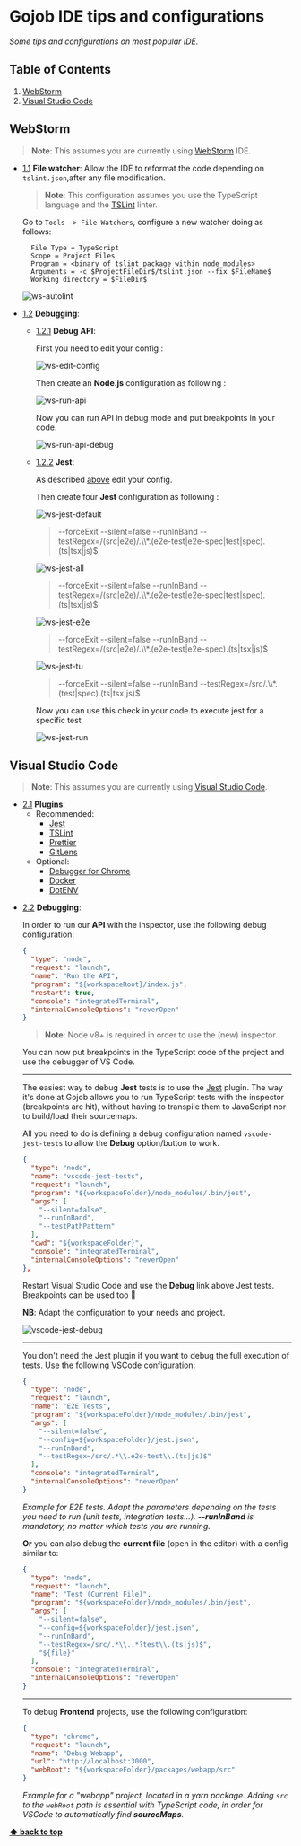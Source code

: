 # Gojob IDE tips and configurations

_Some tips and configurations on most popular IDE._

## Table of Contents

1. [WebStorm](#webstorm)
2. [Visual Studio Code](#visual-studio-code)

## WebStorm

> **Note**: This assumes you are currently using [WebStorm](https://www.jetbrains.com/webstorm/) IDE.

<a name="webstorm--file-watcher"></a><a name="1.1"></a>

- [1.1](#webstorm--file-watcher) **File watcher**: Allow the IDE to reformat the code depending on `tslint.json`,after any file modification.

  > **Note**: This configuration assumes you use the TypeScript language and the [TSLint](https://palantir.github.io/tslint/) linter.

  Go to `Tools -> File Watchers`, configure a new watcher doing as follows:

  ```text
    File Type = TypeScript
    Scope = Project Files
    Program = <binary of tslint package within node_modules>
    Arguments = -c $ProjectFileDir$/tslint.json --fix $FileName$
    Working directory = $FileDir$
  ```

  ![ws-autolint](./assets/ws-autolint.png)

<a name="webstorm--debugging"></a><a name="1.2"></a>

- [1.2](#webstorm--debugging) **Debugging**:
  <a name="webstorm--debugging--debug-api"></a><a name="1.2.1"></a>

  - [1.2.1](#webstorm--debugging--debug-api) **Debug API**:

    First you need to edit your config :

    ![ws-edit-config](./assets/ws-edit-config.png)

    Then create an **Node.js** configuration as following :

    ![ws-run-api](./assets/ws-run-api.png)

    Now you can run API in debug mode and put breakpoints in your code.

    ![ws-run-api-debug](./assets/ws-run-api-debug.png)
    <a name="webstorm--debugging--jest"></a><a name="1.2.2"></a>

  - [1.2.2](#webstorm--debugging--jest) **Jest**:

    As described [above](#webstorm--debugging--debug-api) edit your config.

    Then create four **Jest** configuration as following :

    ![ws-jest-default](./assets/ws-jest-default.png)

    > --forceExit --silent=false --runInBand --testRegex=/(src|e2e)/.\\\\\*\.(e2e-test|e2e-spec|test|spec).(ts|tsx|js)\$

    ![ws-jest-all](./assets/ws-jest-all.png)

    > --forceExit --silent=false --runInBand --testRegex=/(src|e2e)/.\\\\\*\.(e2e-test|e2e-spec|test|spec).(ts|tsx|js)\$

    ![ws-jest-e2e](./assets/ws-jest-e2e.png)

    > --forceExit --silent=false --runInBand --testRegex=/(src|e2e)/.\\\\\*\.(e2e-test|e2e-spec).(ts|tsx|js)\$

    ![ws-jest-tu](./assets/ws-jest-tu.png)

    > --forceExit --silent=false --runInBand --testRegex=/src/.\\\\\*\.(test|spec).(ts|tsx|js)\$

    Now you can use this check in your code to execute jest for a specific test

    ![ws-jest-run](./assets/ws-jest-run.png)

## Visual Studio Code

> **Note**: This assumes you are currently using [Visual Studio Code](https://code.visualstudio.com/).

<a name="vs-code--plugins"></a><a name="2.1"></a>

- [2.1](#vs-code--plugins) **Plugins**:
  - Recommended:
    - [Jest](https://marketplace.visualstudio.com/items?itemName=Orta.vscode-jest)
    - [TSLint](https://marketplace.visualstudio.com/items?itemName=eg2.tslint)
    - [Prettier](https://marketplace.visualstudio.com/items?itemName=esbenp.prettier-vscode)
    - [GitLens](https://marketplace.visualstudio.com/items?itemName=eamodio.gitlens)
  - Optional:
    - [Debugger for Chrome](https://marketplace.visualstudio.com/items?itemName=msjsdiag.debugger-for-chrome)
    - [Docker](https://marketplace.visualstudio.com/items?itemName=PeterJausovec.vscode-docker)
    - [DotENV](https://marketplace.visualstudio.com/items?itemName=PeterJausovec.vscode-docker)

<a name="vs-code--debugging"></a><a name="2.2"></a>

- [2.2](#vs-code--debugging) **Debugging**:

  In order to run our **API** with the inspector, use the following debug configuration:

  ```json
  {
    "type": "node",
    "request": "launch",
    "name": "Run the API",
    "program": "${workspaceRoot}/index.js",
    "restart": true,
    "console": "integratedTerminal",
    "internalConsoleOptions": "neverOpen"
  }
  ```

  > **Note**: Node v8+ is required in order to use the (new) inspector.

  You can now put breakpoints in the TypeScript code of the project and use the debugger of VS Code.

  ***

  The easiest way to debug **Jest** tests is to use the [Jest](https://marketplace.visualstudio.com/items?itemName=Orta.vscode-jest) plugin. The way it's done at Gojob allows you to run TypeScript tests with the inspector (breakpoints are hit), without having to transpile them to JavaScript nor to build/load their sourcemaps.

  All you need to do is defining a debug configuration named `vscode-jest-tests` to allow the **Debug** option/button to work.

  ```json
  {
    "type": "node",
    "name": "vscode-jest-tests",
    "request": "launch",
    "program": "${workspaceFolder}/node_modules/.bin/jest",
    "args": [
      "--silent=false",
      "--runInBand",
      "--testPathPattern"
    ],
    "cwd": "${workspaceFolder}",
    "console": "integratedTerminal",
    "internalConsoleOptions": "neverOpen"
  },
  ```

  Restart Visual Studio Code and use the **Debug** link above Jest tests. Breakpoints can be used too :tada:

  **NB**: Adapt the configuration to your needs and project.

  ![vscode-jest-debug](./assets/vscode-jest-debug.jpg)

  ***

  You don't need the Jest plugin if you want to debug the full execution of tests. Use the following VSCode configuration:

  ```json
  {
    "type": "node",
    "request": "launch",
    "name": "E2E Tests",
    "program": "${workspaceFolder}/node_modules/.bin/jest",
    "args": [
      "--silent=false",
      "--config=${workspaceFolder}/jest.json",
      "--runInBand",
      "--testRegex=/src/.*\\.e2e-test\\.(ts|js)$"
    ],
    "console": "integratedTerminal",
    "internalConsoleOptions": "neverOpen"
  }
  ```

  _Example for E2E tests. Adapt the parameters depending on the tests you need to run (unit tests, integration tests...). **--runInBand** is mandatory, no matter
  which tests you are running._

  **Or** you can also debug the **current file** (open in the editor) with a config similar to:

  ```json
  {
    "type": "node",
    "request": "launch",
    "name": "Test (Current File)",
    "program": "${workspaceFolder}/node_modules/.bin/jest",
    "args": [
      "--silent=false",
      "--config=${workspaceFolder}/jest.json",
      "--runInBand",
      "--testRegex=/src/.*\\..*?test\\.(ts|js)$",
      "${file}"
    ],
    "console": "integratedTerminal",
    "internalConsoleOptions": "neverOpen"
  }
  ```

  ***

  To debug **Frontend** projects, use the following configuration:

  ```json
  {
    "type": "chrome",
    "request": "launch",
    "name": "Debug Webapp",
    "url": "http://localhost:3000",
    "webRoot": "${workspaceFolder}/packages/webapp/src"
  }
  ```

  _Example for a "webapp" project, located in a yarn package. Adding `src` to the `webRoot` path is essential with TypeScript code, in order for VSCode to automatically find **sourceMaps**._

**[⬆ back to top](#table-of-contents)**
